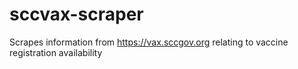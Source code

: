 # sccvax-scraper
Scrapes information from https://vax.sccgov.org relating to vaccine registration availability
